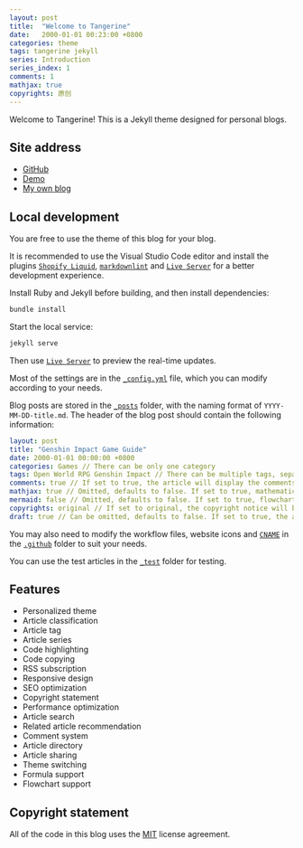 ```yaml
---
layout: post
title:  "Welcome to Tangerine"
date:   2000-01-01 00:23:00 +0800
categories: theme
tags: tangerine jekyll
series: Introduction
series_index: 1
comments: 1
mathjax: true
copyrights: 原创
---
```


Welcome to Tangerine! This is a Jekyll theme designed for personal blogs.

## Site address

- [GitHub](https://github.com/WCY-dt/tangerine)
- [Demo](https://tangerine.ch3nyang.top/)
- [My own blog](https://blog.ch3nyang.top/)

## Local development

You are free to use the theme of this blog for your blog.

It is recommended to use the Visual Studio Code editor and install the plugins [`Shopify Liquid`](https://marketplace.visualstudio.com/items?itemName=Shopify.theme-check-vscode), [`markdownlint`](https://marketplace.visualstudio.com/items?itemName=DavidAnson.vscode-markdownlint) and [`Live Server`](https://marketplace.visualstudio.com/items?itemName=ritwickdey.LiveServer) for a better development experience.

Install Ruby and Jekyll before building, and then install dependencies:

```bash
bundle install
```

Start the local service:

```bash
jekyll serve
```

Then use [`Live Server`](https://marketplace.visualstudio.com/items?itemName=ritwickdey.LiveServer) to preview the real-time updates.

Most of the settings are in the [`_config.yml`](./_config.yml) file, which you can modify according to your needs.

Blog posts are stored in the [`_posts`](./_posts) folder, with the naming format of `YYYY-MM-DD-title.md`. The header of the blog post should contain the following information:

```yaml
layout: post
title: "Genshin Impact Game Guide"
date: 2000-01-01 00:00:00 +0800
categories: Games // There can be only one category
tags: Open World RPG Genshin Impact // There can be multiple tags, separated by spaces
comments: true // If set to true, the article will display the comments area; otherwise, it will not be displayed
mathjax: true // Omitted, defaults to false. If set to true, mathematical formula support will be enabled
mermaid: false // Omitted, defaults to false. If set to true, flowchart support will be enabled
copyrights: original // If set to original, the copyright notice will be displayed at the end of the article; otherwise, it will not be displayed
draft: true // Can be omitted, defaults to false. If set to true, the article will not be displayed on the homepage
```

You may also need to modify the workflow files, website icons and [`CNAME`](./CNAME) in the [`.github`](./.github) folder to suit your needs.

You can use the test articles in the [`_test`](./_test) folder for testing.

## Features

- Personalized theme
- Article classification
- Article tag
- Article series
- Code highlighting
- Code copying
- RSS subscription
- Responsive design
- SEO optimization
- Copyright statement
- Performance optimization
- Article search
- Related article recommendation
- Comment system
- Article directory
- Article sharing
- Theme switching
- Formula support
- Flowchart support

## Copyright statement

All of the code in this blog uses the [MIT](https://opensource.org/licenses/MIT) license agreement.
